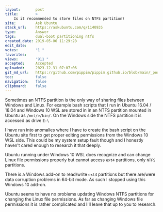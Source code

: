 ```yaml
---
layout:       post
title:        >
    Is it recommended to store files on NTFS partition?
site:         Ask Ubuntu
stack_url:    https://askubuntu.com/q/1140935
type:         Answer
tags:         dual-boot partitioning ntfs
created_date: 2019-05-06 11:29:28
edit_date:    
votes:        "1 "
favorites:    
views:        "911 "
accepted:     Accepted
uploaded:     2023-12-31 07:07:06
git_md_url:   https://github.com/pippim/pippim.github.io/blob/main/_posts/2019/2019-05-06-Is-it-recommended-to-store-files-on-NTFS-partition_.md
toc:          false
navigation:   false
clipboard:    false
---
```


Sometimes an NTFS partition is the only way of sharing files between Windows and Linux. For example bash scripts that I run in Ubuntu 16.04 / 18.04 and Windows 10 WSL are stored in in an NTFS partition mounted in Ubuntu as `/mnt/e/bin/`. On the Windows side the NTFS partition it is accessed as drive `E:\`

I have run into anomalies where I have to create the bash script on the Ubuntu site first to get proper editing permissions from the Windows 10 WSL side. This could be my system setup fault though and I honestly haven't cared enough to research it that deeply.

Ubuntu running under Windows 10 WSL does recognize and can change Linux file permissions properly but cannot access `ext4` partitions, only `NTFS` partitions. 

There is a Windows add-on to read/write `ext4` partitions but there are/were data corruption problems in 64-bit mode. As such I stopped using this Windows 10 add-on.

Ubuntu seems to have no problems updating Windows NTFS partitions for changing the Linux file permissions. As far as changing Windows file permissions it is rather complicated and I'll leave that up to you to research.
